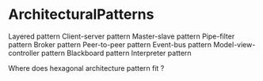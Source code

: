 # ArchitecturalPatterns

Layered pattern
Client-server pattern
Master-slave pattern
Pipe-filter pattern
Broker pattern
Peer-to-peer pattern
Event-bus pattern
Model-view-controller pattern
Blackboard pattern
Interpreter pattern

Where does hexagonal architecture pattern fit ?
